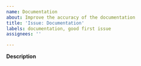 ```yaml
---
name: Documentation
about: Improve the accuracy of the documentation
title: 'Issue: Documentation'
labels: documentation, good first issue
assignees: ''

---
```


**Description**

